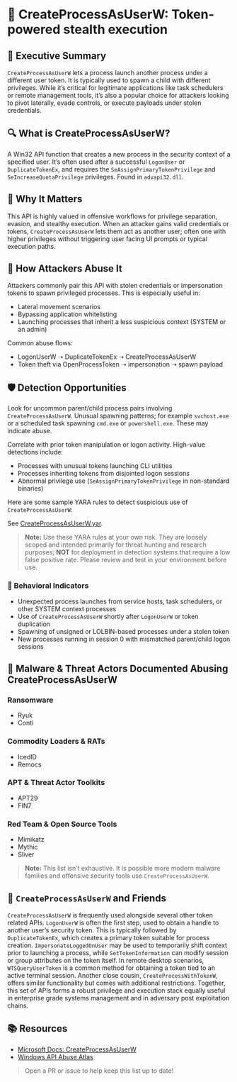 # 🫥 CreateProcessAsUserW: Token-powered stealth execution

## 🚀 Executive Summary
`CreateProcessAsUserW` lets a process launch another process under a different user token. It is typically used to spawn a child with different privileges. While it’s critical for legitimate applications like task schedulers or remote management tools, it’s also a popular choice for attackers looking to pivot laterally, evade controls, or execute payloads under stolen credentials.

## 🔍 What is CreateProcessAsUserW?
A Win32 API function that creates a new process in the security context of a specified user. It’s often used after a successful `LogonUser` or `DuplicateTokenEx`, and requires the `SeAssignPrimaryTokenPrivilege` and `SeIncreaseQuotaPrivilege` privileges. Found in `advapi32.dll`.

## 🚩 Why It Matters
This API is highly valued in offensive workflows for privilege separation, evasion, and stealthy execution. When an attacker gains valid credentials or tokens, `CreateProcessAsUserW` lets them act as another user; often one with higher privileges without triggering user facing UI prompts or typical execution paths.

## 🧬 How Attackers Abuse It
Attackers commonly pair this API with stolen credentials or impersonation tokens to spawn privileged processes. This is especially useful in:
 - Lateral movement scenarios
 - Bypassing application whitelisting
 - Launching processes that inherit a less suspicious context (SYSTEM or an admin)

Common abuse flows:
 - LogonUserW ➝ DuplicateTokenEx ➝ CreateProcessAsUserW
 - Token theft via OpenProcessToken ➝ impersonation ➝ spawn payload

## 🛡️ Detection Opportunities
Look for uncommon parent/child process pairs involving `CreateProcessAsUserW`. Unusual spawning patterns; for example `svchost.exe` or a scheduled task spawning `cmd.exe` or `powershell.exe`. These may indicate abuse.

Correlate with prior token manipulation or logon activity. High-value detections include:

 - Processes with unusual tokens launching CLI utilities
 - Processes inheriting tokens from disjointed logon sessions
 - Abnormal privilege use (`SeAssignPrimaryTokenPrivilege` in non-standard binaries)

Here are some sample YARA rules to detect suspicious use of `CreateProcessAsUserW`:

See [CreateProcessAsUserW.yar](./CreateProcessAsUser.yar).

> **Note:** Use these YARA rules at your own risk. They are loosely scoped and intended primarily for threat hunting and research purposes; **NOT** for deployment in detection systems that require a low false positive rate. Please review and test in your environment before use.

### 🐾 Behavioral Indicators
 - Unexpected process launches from service hosts, task schedulers, or other SYSTEM context processes
 - Use of `CreateProcessAsUserW` shortly after `LogonUserW` or token duplication
 - Spawning of unsigned or LOLBIN-based processes under a stolen token
 - New processes running in session 0 with mismatched parent/child logon sessions

## 🦠 Malware & Threat Actors Documented Abusing CreateProcessAsUserW

### **Ransomware**
 - Ryuk
 - Conti

### **Commodity Loaders & RATs**
 - IcedID
 - Remocs

### **APT & Threat Actor Toolkits**
 - APT29
 - FIN7

### **Red Team & Open Source Tools**
 - Mimikatz
 - Mythic
 - Sliver

> **Note:** This list isn’t exhaustive. It is possible more modern malware families and offensive security tools use `CreateProcessAsUserW`.

## 🧵 `CreateProcessAsUserW` and Friends
`CreateProcessAsUserW` is frequently used alongside several other token related APIs. `LogonUserW` is often the first step, used to obtain a handle to another user’s security token. This is typically followed by `DuplicateTokenEx`, which creates a primary token suitable for process creation. `ImpersonateLoggedOnUser` may be used to temporarily shift context prior to launching a process, while `SetTokenInformation` can modify session or group attributes on the token itself. In remote desktop scenarios, `WTSQueryUserToken` is a common method for obtaining a token tied to an active terminal session. Another close cousin, `CreateProcessWithTokenW`, offers similar functionality but comes with additional restrictions. Together, this set of APIs forms a robust privilege and execution stack equally useful in enterprise grade systems management and in adversary post exploitation chains.

## 📚 Resources
- [Microsoft Docs: CreateProcessAsUserW](https://learn.microsoft.com/en-us/windows/win32/api/processthreadsapi/nf-processthreadsapi-createprocessasuserw)
- [Windows API Abuse Atlas](https://github.com/danafaye/WindowsAPIAbuseAtlas)

> Open a PR or issue to help keep this list up to date!
